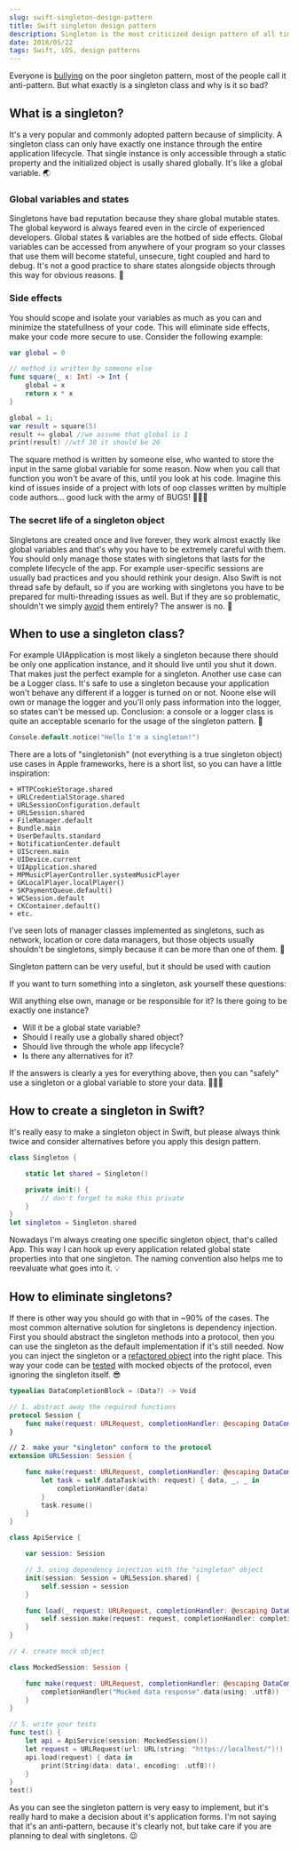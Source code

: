 ```yaml
---
slug: swift-singleton-design-pattern
title: Swift singleton design pattern
description: Singleton is the most criticized design pattern of all time. Learn the proper way of using Swift singleton classes inside iOS projects.
date: 2018/05/22
tags: Swift, iOS, design patterns
---
```


Everyone is [bullying](https://www.swiftbysundell.com/posts/avoiding-singletons-in-swift) on the poor singleton pattern, most of the people call it anti-pattern. But what exactly is a singleton class and why is it so bad?


## What is a singleton?

It's a very popular and commonly adopted pattern because of simplicity. A singleton class can only have exactly one instance through the entire application lifecycle. That single instance is only accessible through a static property and the initialized object is usally shared globally. It's like a global variable. 🌏

### Global variables and states

Singletons have bad reputation because they share global mutable states. The global keyword is always feared even in the circle of experienced developers. Global states & variables are the hotbed of side effects. Global variables can be accessed from anywhere of your program so your classes that use them will become stateful, unsecure, tight coupled and hard to debug. It's not a good practice to share states alongside objects through this way for obvious reasons. 🤮

### Side effects

You should scope and isolate your variables as much as you can and minimize the statefullness of your code. This will eliminate side effects, make your code more secure to use. Consider the following example:

```swift
var global = 0

// method is written by someone else
func square(_ x: Int) -> Int {
    global = x
    return x * x
}

global = 1;
var result = square(5)
result += global //we assume that global is 1
print(result) //wtf 30 it should be 26
```

The square method is written by someone else, who wanted to store the input in the same global variable for some reason. Now when you call that function you won't be avare of this, until you look at his code. Imagine this kind of issues inside of a project with lots of oop classes written by multiple code authors... good luck with the army of BUGS! 🐛🐛🐛

### The secret life of a singleton object

Singletons are created once and live forever, they work almost exactly like global variables and that's why you have to be extremely careful with them. You should only manage those states with singletons that lasts for the complete lifecycle of the app. For example user-specific sessions are usually bad practices and you should rethink your design. Also Swift is not thread safe by default, so if you are working with singletons you have to be prepared for multi-threading issues as well. But if they are so problematic, shouldn't we simply [avoid](https://www.objc.io/issues/13-architecture/singletons/) them entirely? The answer is no. 🚫


## When to use a singleton class?

For example UIApplication is most likely a singleton because there should be only one application instance, and it should live until you shut it down. That makes just the perfect example for a singleton. Another use case can be a Logger class. It's safe to use a singleton because your application won't behave any different if a logger is turned on or not. Noone else will own or manage the logger and you'll only pass information into the logger, so states can't be messed up. Conclusion: a console or a logger class is quite an acceptable scenario for the usage of the singleton pattern. 👏


```swift
Console.default.notice("Hello I'm a singleton!")
```

There are a lots of "singletonish" (not everything is a true singleton object) use cases in Apple frameworks, here is a short list, so you can have a little inspiration:

    + HTTPCookieStorage.shared
    + URLCredentialStorage.shared
    + URLSessionConfiguration.default
    + URLSession.shared
    + FileManager.default
    + Bundle.main
    + UserDefaults.standard
    + NotificationCenter.default
    + UIScreen.main
    + UIDevice.current
    + UIApplication.shared
    + MPMusicPlayerController.systemMusicPlayer
    + GKLocalPlayer.localPlayer()
    + SKPaymentQueue.default()
    + WCSession.default
    + CKContainer.default()
    + etc.

I've seen lots of manager classes implemented as singletons, such as network, location or core data managers, but those objects usually shouldn't be singletons, simply because it can be more than one of them. 💩

Singleton pattern can be very useful, but it should be used with caution

If you want to turn something into a singleton, ask yourself these questions:

Will anything else own, manage or be responsible for it?
Is there going to be exactly one instance?

- Will it be a global state variable?
- Should I really use a globally shared object?
- Should live through the whole app lifecycle?
- Is there any alternatives for it?

If the answers is clearly a yes for everything above, then you can "safely" use a singleton or a global variable to store your data. 🎉🎉🎉


## How to create a singleton in Swift?

It's really easy to make a singleton object in Swift, but please always think twice and consider alternatives before you apply this design pattern.

```swift
class Singleton {

    static let shared = Singleton()

    private init() {
        // don't forget to make this private
    }
}
let singleton = Singleton.shared
```

Nowadays I'm always creating one specific singleton object, that's called App. This way I can hook up every application related global state properties into that one singleton. The naming convention also helps me to reevaluate what goes into it. 💡

## How to eliminate singletons?

If there is other way you should go with that in ~90% of the cases. The most common alternative solution for singletons is dependency injection. First you should abstract the singleton methods into a protocol, then you can use the singleton as the default implementation if it's still needed. Now you can inject the singleton or a [refactored object](https://www.jessesquires.com/blog/refactoring-singletons-in-swift/) into the right place. This way your code can be [tested](https://www.swiftbysundell.com/posts/testing-swift-code-that-uses-system-singletons-in-3-easy-steps) with mocked objects of the protocol, even ignoring the singleton itself. 😎

```swift
typealias DataCompletionBlock = (Data?) -> Void

// 1. abstract away the required functions
protocol Session {
    func make(request: URLRequest, completionHandler: @escaping DataCompletionBlock)
}

// 2. make your "singleton" conform to the protocol
extension URLSession: Session {

    func make(request: URLRequest, completionHandler: @escaping DataCompletionBlock) {
        let task = self.dataTask(with: request) { data, _, _ in
            completionHandler(data)
        }
        task.resume()
    }
}

class ApiService {

    var session: Session

    // 3. using dependency injection with the "singleton" object
    init(session: Session = URLSession.shared) {
        self.session = session
    }

    func load(_ request: URLRequest, completionHandler: @escaping DataCompletionBlock) {
        self.session.make(request: request, completionHandler: completionHandler)
    }
}

// 4. create mock object

class MockedSession: Session {

    func make(request: URLRequest, completionHandler: @escaping DataCompletionBlock) {
        completionHandler("Mocked data response".data(using: .utf8))
    }
}

// 5. write your tests
func test() {
    let api = ApiService(session: MockedSession())
    let request = URLRequest(url: URL(string: "https://localhost/")!)
    api.load(request) { data in
        print(String(data: data!, encoding: .utf8)!)
    }
}
test()
```

As you can see the singleton pattern is very easy to implement, but it's really hard to make a decision about it's application forms. I'm not saying that it's an anti-pattern, because it's clearly not, but take care if you are planning to deal with singletons. 😉



